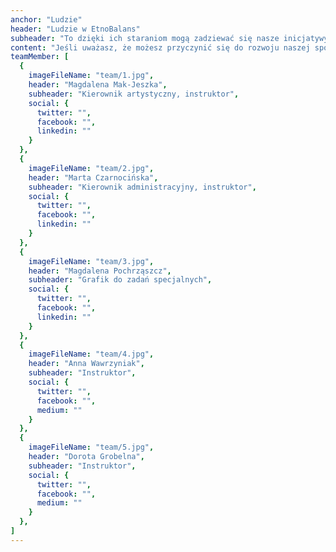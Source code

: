 ```yaml
---
anchor: "Ludzie"
header: "Ludzie w EtnoBalans"
subheader: "To dzięki ich staraniom mogą zadziewać się nasze inicjatywy i wydarzenia."
content: "Jeśli uważasz, że możesz przyczynić się do rozwoju naszej społeczności, masz pomysły na projekty, chcesz prowadzić u nas warsztaty, jesteśmy otwarci na nowych przyjaciół o pozytywnych serduchach, nieprzeciętnych umysłach i różnorodnych osobowościach."
teamMember: [
  {
    imageFileName: "team/1.jpg",
    header: "Magdalena Mak-Jeszka",
    subheader: "Kierownik artystyczny, instruktor",
    social: {
      twitter: "",
      facebook: "",
      linkedin: ""
    }
  },
  {
    imageFileName: "team/2.jpg",
    header: "Marta Czarnocińska",
    subheader: "Kierownik administracyjny, instruktor",
    social: {
      twitter: "",
      facebook: "",
      linkedin: ""
    }
  },
  {
    imageFileName: "team/3.jpg",
    header: "Magdalena Pochrząszcz",
    subheader: "Grafik do zadań specjalnych",
    social: {
      twitter: "",
      facebook: "",
      linkedin: ""
    }
  },
  {
    imageFileName: "team/4.jpg",
    header: "Anna Wawrzyniak",
    subheader: "Instruktor",
    social: {
      twitter: "",
      facebook: "",
      medium: ""
    }
  },
  {
    imageFileName: "team/5.jpg",
    header: "Dorota Grobelna",
    subheader: "Instruktor",
    social: {
      twitter: "",
      facebook: "",
      medium: ""
    }
  },
]
---
```


